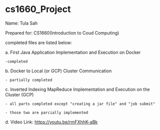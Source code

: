 # cs1660_Project
Name: Tula Sah

Prepared for: CS1660(Introduction to Coud Computing)

completed files are listed below:
  
  a. First Java Application Implementation and Execution on Docker
  
    -completed
  b. Docker to Local (or GCP) Cluster Communication
  
    - partially completed
  
  c. Inverted Indexing MapReduce Implementation and Execution on the Cluster (GCP)
  
    - all parts completed except "creating a jar file" and "job submit" 
    
    - those two are parcially implemented
 d. Video Link: https://youtu.be/rmFXhhK-aBk
  
